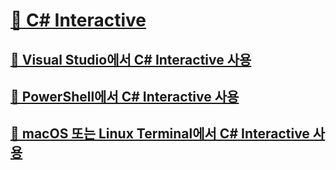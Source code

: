 # [🔧 C# Interactive](index.md)
## [🔧 Visual Studio에서 C# Interactive 사용](with-visualstudio.md)
## [🔧 PowerShell에서 C# Interactive 사용](with-powershell.md)
## [🔧 macOS 또는 Linux Terminal에서 C# Interactive 사용](with-bash.md)